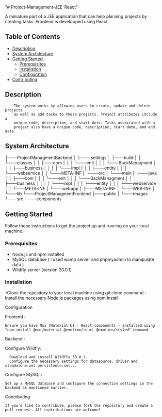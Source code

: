 "# Project-Management-JEE-React" 

A miniature part of a JEE application that can help planning projects by creating tasks. Frontend is developped using React.

## Table of Contents

- [Description](#description)
- [System Architecture](#system-architecture)
- [Getting Started](#getting-started)
  - [Prerequisites](#prerequisites)
  - [Installation](#installation)
  - [Configuration](#configuration)
- [Contributing](#contributing)

## Description

        The system works by allowing users to create, update and delete projects
        as well as add tasks to these projects. Project attributes include a
        unique code, description, and start date. Tasks associated with a
        project also have a unique code, description, start date, and end date.
        
## System Architecture

├───ProjectManagmentBackend
│   ├───.settings
│   ├───build
│   │   └───classes
│   │       ├───com
│   │       │   └───enit
│   │       │       └───BackManagment
│   │       │           ├───business
│   │       │           │   └───impl
│   │       │           ├───entity
│   │       │           └───webservice
│   │       └───META-INF
│   └───src
│       └───main
│           ├───java
│           │   ├───com
│           │   │   └───enit
│           │   │       └───BackManagment
│           │   │           ├───business
│           │   │           │   └───impl
│           │   │           ├───entity
│           │   │           └───webservice
│           │   └───META-INF
│           └───webapp
│               ├───META-INF
│               └───WEB-INF
│                   └───lib
└───ProjectManagmentFrontend
    ├───public
    │   └───images
    └───src
        └───components

## Getting Started

Follow these instructions to get the project up and running on your local machine.

### Prerequisites

- Node.js and npm installed
- MySQL database ( I used wamp server and phpmyadmin to manipulate data )
- Wildfly server (version 30.0.1)

### Installation

-Clone the repository to your local machine using git clone command 
-Install the necessary Node.js packages using npm install

Configuration

  Frontend : 

    Ensure you have Mui (Material UI : React components ) installed using "npm install @mui/material @emotion/react @emotion/styled" command
  
  Backend :

   Configure Wildfly:

      Download and install Wildfly 30.0.1.
      Configure the necessary settings for datasource, driver and standalone.xml persistence.xml...
    
   Configure MySQL:
  
    Set up a MySQL database and configure the connection settings in the backend as mentioned earlier.
    
Contributing

    If you'd like to contribute, please fork the repository and create a pull request. All contributions are welcome!
